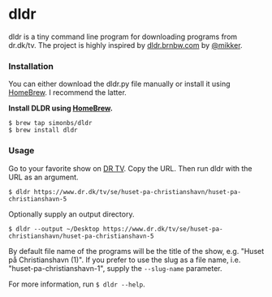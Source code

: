 # dldr

dldr is a tiny command line program for downloading programs from dr.dk/tv. The project is highly inspired by [dldr.brnbw.com](https://github.com/mikker/dldr.brnbw.com) by [@mikker](https://github.com/mikker).

### Installation

You can either download the dldr.py file manually or install it using [HomeBrew](http://brew.sh). I recommend the latter.

**Install DLDR using [HomeBrew](http://brew.sh).**

    $ brew tap simonbs/dldr
    $ brew install dldr
 
### Usage

Go to your favorite show on [DR TV](https://www.dr.dk/tv/se/huset-pa-christianshavn/huset-pa-christianshavn-5). Copy the URL. Then run dldr with the URL as an argument.

    $ dldr https://www.dr.dk/tv/se/huset-pa-christianshavn/huset-pa-christianshavn-5

Optionally supply an output directory.

    $ dldr --output ~/Desktop https://www.dr.dk/tv/se/huset-pa-christianshavn/huset-pa-christianshavn-5

By default file name of the programs will be the title of the show, e.g. "Huset på Christianshavn (1)". If you prefer to use the slug as a file name, i.e. "huset-pa-christianshavn-1", supply the `--slug-name` parameter.

For more information, run `$ dldr --help`.